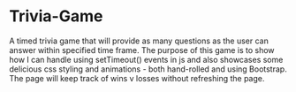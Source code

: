 # Trivia-Game
A timed trivia game that will provide as many questions as the user can answer within specified time frame. The purpose of this game is to show how I can handle using setTimeout() events in js and also showcases some delicious css styling and animations - both hand-rolled and using Bootstrap. The page will keep track of wins v losses without refreshing the page.
